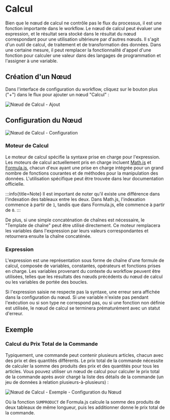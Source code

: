 # Calcul

Bien que le nœud de calcul ne contrôle pas le flux du processus, il est une fonction importante dans le workflow. Le nœud de calcul peut évaluer une expression, et le résultat sera stocké dans le résultat du nœud correspondant pour une utilisation ultérieure par d'autres nœuds. Il s'agit d'un outil de calcul, de traitement et de transformation des données. Dans une certaine mesure, il peut remplacer la fonctionnalité d'appel d'une fonction pour calculer une valeur dans des langages de programmation et l'assigner à une variable.

## Création d'un Nœud

Dans l'interface de configuration du workflow, cliquez sur le bouton plus ("+") dans le flux pour ajouter un nœud "Calcul" :

![Nœud de Calcul - Ajout](https://static-docs.nocobase.com/58a455540d26945251cd143eb4b16579.png)

## Configuration du Nœud

![Nœud de Calcul - Configuration](https://static-docs.nocobase.com/6a155de3f6a883d8cd1881b2d9c33874.png)

### Moteur de Calcul

Le moteur de calcul spécifie la syntaxe prise en charge pour l'expression. Les moteurs de calcul actuellement pris en charge incluent [Math.js](https://mathjs.org/) et [Formula.js](https://formulajs.info/), chacun d'eux ayant une prise en charge intégrée pour un grand nombre de fonctions courantes et de méthodes pour la manipulation des données. L'utilisation spécifique peut être trouvée dans leur documentation officielle.

:::info{title=Note}
Il est important de noter qu'il existe une différence dans l'indexation des tableaux entre les deux. Dans Math.js, l'indexation commence à partir de `1`, tandis que dans Formula.js, elle commence à partir de `0`.
:::

De plus, si une simple concaténation de chaînes est nécessaire, le "Template de chaîne" peut être utilisé directement. Ce moteur remplacera les variables dans l'expression par leurs valeurs correspondantes et retournera ensuite la chaîne concaténée.

### Expression

L'expression est une représentation sous forme de chaîne d'une formule de calcul, composée de variables, constantes, opérateurs et fonctions prises en charge. Les variables provenant du contexte du workflow peuvent être utilisées, telles que les résultats des nœuds précédents du nœud de calcul ou les variables de portée des boucles.

Si l'expression saisie ne respecte pas la syntaxe, une erreur sera affichée dans la configuration du nœud. Si une variable n'existe pas pendant l'exécution ou si son type ne correspond pas, ou si une fonction non définie est utilisée, le nœud de calcul se terminera prématurément avec un statut d'erreur.

## Exemple

### Calcul du Prix Total de la Commande

Typiquement, une commande peut contenir plusieurs articles, chacun avec des prix et des quantités différents. Le prix total de la commande nécessite de calculer la somme des produits des prix et des quantités pour tous les articles. Vous pouvez utiliser un nœud de calcul pour calculer le prix total de la commande après avoir chargé la liste des détails de la commande (un jeu de données à relation plusieurs-à-plusieurs) :

![Nœud de Calcul - Exemple - Configuration du Nœud](https://static-docs.nocobase.com/85966b0116afb49aa966eeaa85e78dae.png)

Où la fonction `SUMPRODUCT` de Formula.js calcule la somme des produits de deux tableaux de même longueur, puis les additionner donne le prix total de la commande.
